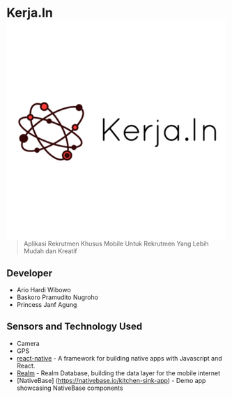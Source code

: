 # Kerja.In <img src="logokotak.png" align="right" />
> Aplikasi Rekrutmen Khusus Mobile Untuk Rekrutmen Yang Lebih Mudah dan Kreatif

## Developer
- Ario Hardi Wibowo
- Baskoro Pramudito Nugroho
- Princess Janf Agung

## Sensors and Technology Used
- Camera
- GPS
- [react-native](https://github.com/facebook/react-native) - A framework for building native apps with Javascript and  React.
- [Realm](https://realm.io/docs/) - Realm Database, building the data layer for the mobile internet
- [NativeBase] (https://nativebase.io/kitchen-sink-app) - Demo app showcasing NativeBase components


